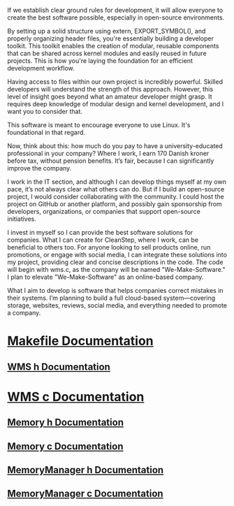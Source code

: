 If we establish clear ground rules for development, it will allow everyone to create the best software possible, especially in open-source environments.

By setting up a solid structure using extern, EXPORT_SYMBOL(), and properly organizing header files, you're essentially building a developer toolkit. This toolkit enables the creation of modular, reusable components that can be shared across kernel modules and easily reused in future projects. This is how you're laying the foundation for an efficient development workflow.

Having access to files within our own project is incredibly powerful. Skilled developers will understand the strength of this approach. However, this level of insight goes beyond what an amateur developer might grasp. It requires deep knowledge of modular design and kernel development, and I want you to consider that.

This software is meant to encourage everyone to use Linux. It's foundational in that regard.

Now, think about this: how much do you pay to have a university-educated professional in your company? Where I work, I earn 170 Danish kroner before tax, without pension benefits. It’s fair, because I can significantly improve the company.

I work in the IT section, and although I can develop things myself at my own pace, it’s not always clear what others can do. But if I build an open-source project, I would consider collaborating with the community. I could host the project on GitHub or another platform, and possibly gain sponsorship from developers, organizations, or companies that support open-source initiatives.

I invest in myself so I can provide the best software solutions for companies. What I can create for CleanStep, where I work, can be beneficial to others too. For anyone looking to sell products online, run promotions, or engage with social media, I can integrate these solutions into my project, providing clear and concise descriptions in the code. The code will begin with wms.c, as the company will be named "We-Make-Software." I plan to elevate "We-Make-Software" as an online-based company.

What I aim to develop is software that helps companies correct mistakes in their systems. I’m planning to build a full cloud-based system—covering storage, websites, reviews, social media, and everything needed to promote a company.

# [Makefile Documentation](https://github.com/we-make-software/how-to-get-your-attention.com/blob/main/Make.md)

## [WMS h Documentation](https://github.com/we-make-software/how-to-get-your-attention.com/blob/main/wms.h.md) 

# [WMS c Documentation](https://github.com/we-make-software/how-to-get-your-attention.com/blob/main/wms.c.md)  

## [Memory h Documentation](https://github.com/we-make-software/how-to-get-your-attention.com/blob/main/Memory.h.md)

## [Memory c Documentation](https://github.com/we-make-software/how-to-get-your-attention.com/blob/main/Memory.c.md)

## [MemoryManager h Documentation](https://github.com/we-make-software/how-to-get-your-attention.com/blob/main/MemoryManager.h.md)

## [MemoryManager c Documentation](https://github.com/we-make-software/how-to-get-your-attention.com/blob/main/MemoryManager.c.md)

